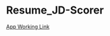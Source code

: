 # Resume_JD-Scorer

[App Working Link](https://resumejd-scorer-l7ddc6axshusqbueacradh.streamlit.app/)

